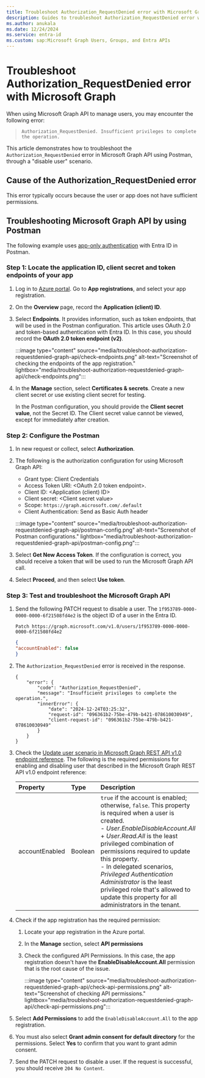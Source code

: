 ```yaml
---
title: Troubleshoot Authorization_RequestDenied error with Microsoft Graph
description: Guides to troubleshoot Authorization_RequestDenied error with Microsoft Graph in Postman.
ms.author: anukala
ms.date: 12/24/2024
ms.service: entra-id
ms.custom: sap:Microsoft Graph Users, Groups, and Entra APIs
---
```


# Troubleshoot Authorization_RequestDenied error with Microsoft Graph

When using Microsoft Graph API to manage users, you may encounter the following error:

> `Authorization_RequestDenied. Insufficient privileges to complete the operation.`

This article demonstrates how to troubleshoot the `Authorization_RequestDenied` error in Microsoft Graph API using Postman, through a "disable user" scenario.

## Cause of the Authorization_RequestDenied error

This error typically occurs because the user or app does not have sufficient permissions. 

## Troubleshooting Microsoft Graph API by using Postman

The following example uses [app-only authentication](/entra/identity-platform/permissions-consent-overview#app-only-access-access-without-a-user) with Entra ID in Postman.  

### Step 1: Locate the application ID, client secret and token endpoints of your app

1. Log in to [Azure portal](https://portal.azure.com). Go to **App registrations**, and select your app registration.  
1. On the **Overview** page, record the **Application (client) ID**.
1. Select **Endpoints**. It provides information, such as token endpoints, that will be used in the Postman configuration. This article uses OAuth 2.0 and token-based authentication with Entra ID. In this case, you should record the **OAuth 2.0 token endpoint (v2)**.

    :::image type="content" source="media/troubleshoot-authorization-requestdenied-graph-api/check-endpoints.png" alt-text="Screenshot of checking the endpoints of the app registration." lightbox="media/troubleshoot-authorization-requestdenied-graph-api/check-endpoints.png":::
1. In the **Manage** section, select **Certificates & secrets**. Create a new client secret or use existing client secret for testing.

    In the Postman configuration, you should provide the **Client secret value**, not the Secret ID. The Client secret value cannot be viewed, except for immediately after creation.

### Step 2: Configure the Postman

1. In new request or collect, select **Authorization**.
1. The following is the authorization configuration for using Microsoft Graph API:

   - Grant type: Client Credentials
   - Access Token URl: \<OAuth 2.0 token endpoint\>.
   - Client ID: \<Application (client) ID\>
   - Client secret: \<Client secret value\>
   - Scope: `https://graph.microsoft.com/.default`
   - Client Authentication: Send as Basic Auth header

    :::image type="content" source="media/troubleshoot-authorization-requestdenied-graph-api/postman-config.png" alt-text="Screenshot of Postman configurations." lightbox="media/troubleshoot-authorization-requestdenied-graph-api/postman-config.png":::

1. Select **Get New Access Token**. If the configuration is correct, you should receive a token that will be used to run the Microsoft Graph API call.
1. Select **Proceed**, and then select **Use token**.

### Step 3: Test and troubleshoot the Microsoft Graph API

1. Send the following PATCH request to disable a user. The `1f953789-0000-0000-0000-6f21508fd4e2` is the object ID of a user in the Entra ID.

    ``` HTTP
    Patch https://graph.microsoft.com/v1.0/users/1f953789-0000-0000-0000-6f21508fd4e2
    ```

    ```JSON
    {
    "accountEnabled": false
    }


    ```

1. The `Authorization_RequestDenied` error is received in the response.

    ```Output
    {
        "error": {
            "code": "Authorization_RequestDenied",
            "message": "Insufficient privileges to complete the operation.",
            "innerError": {
                "date": "2024-12-24T03:25:32",
                "request-id": "096361b2-75be-479b-b421-078610030949",
                "client-request-id": "096361b2-75be-479b-b421-078610030949"
            }
        }
    }
    ```
        
1. Check the [Update user scenario in Microsoft Graph REST API v1.0 endpoint reference](/graph/api/user-update?view=graph-rest-1.0&tabs=http#permissions&preserve-view=true). The following is the required permissions for enabling and disabling user that described in the Microsoft Graph REST API v1.0 endpoint reference:

    | Property        | Type    | Description |
    |:----------------|:--------|:------------|
    | accountEnabled  | Boolean | `true` if the account is enabled; otherwise, `false`. This property is required when a user is created. <br/> - *User.EnableDisableAccount.All* + *User.Read.All* is the least privileged combination of permissions required to update this property. <br/> - In delegated scenarios, *Privileged Authentication Administrator* is the least privileged role that's allowed to update this property for all administrators in the tenant. |

1. Check if the app registration has the required permission:
    1. Locate your app registration in the Azure portal.
    2. In the **Manage** section, select **API permissions**
    3. Check the configured API Permissions. In this case, the app registration doesn't have the **EnableDisableAccount.All** permission that is the root cause of the issue.

        :::image type="content" source="media/troubleshoot-authorization-requestdenied-graph-api/check-api-permissions.png" alt-text="Screenshot of checking API permissions." lightbox="media/troubleshoot-authorization-requestdenied-graph-api/check-api-permissions.png":::

1. Select **Add Permissions** to add the `EnableDisableAccount.All` to the app registration. 
1. You must also select **Grant admin consent for default directory** for the permissions. Select **Yes** to confirm that you want to grant admin consent.
1. Send the PATCH request to disable a user. If the request is successful, you should receive `204 No Content`.